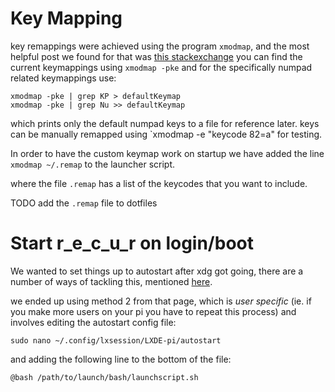 
# Key Mapping
key remappings were achieved using the program `xmodmap`, and the most helpful post we found for that was [this stackexchange](https://raspberrypi.stackexchange.com/questions/32085/how-to-remap-caps-lock-to-esc)
you can find the current keymappings using `xmodmap -pke` and for the specifically numpad related keymappings use:

    xmodmap -pke | grep KP > defaultKeymap
    xmodmap -pke | grep Nu >> defaultKeymap

which prints only the default numpad keys to a file for reference later.
keys can be manually remapped using `xmodmap -e "keycode 82=a" for testing.

In order to have the custom keymap work on startup we have added the line `xmodmap ~/.remap` to the launcher script.

where the file `.remap` has a list of the keycodes that you want to include.


TODO add the `.remap` file to dotfiles

# Start r_e_c_u_r on login/boot

We wanted to set things up to autostart after xdg got going, there are a number of ways of tackling this, mentioned [here](https://www.raspberrypi-spy.co.uk/2014/05/how-to-autostart-apps-in-rasbian-lxde-desktop/).

we ended up using method 2 from that page, which is _user specific_ (ie. if you make more users on your pi you have to repeat this process) and involves editing the autostart config file:

    sudo nano ~/.config/lxsession/LXDE-pi/autostart

and adding the following line to the bottom of the file:

    @bash /path/to/launch/bash/launchscript.sh




